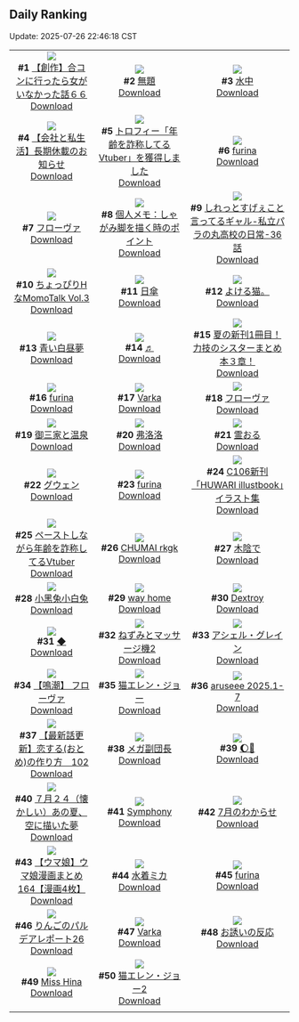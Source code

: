 ## Daily Ranking
Update: 2025-07-26 22:46:18 CST

|      |      |      |
| :----: | :----: | :----: |
| ![](https://i.pixiv.re/c/240x480/img-master/img/2025/07/25/00/00/14/133074585_p0_master1200.jpg)<br>**#1** [【創作】合コンに行ったら女がいなかった話６６](https://www.pixiv.net/artworks/133074585)<br>[Download](https://i.pixiv.re/img-original/img/2025/07/25/00/00/14/133074585_p0.png) | ![](https://i.pixiv.re/c/240x480/img-master/img/2025/07/24/00/00/04/133039690_p0_master1200.jpg)<br>**#2** [無題](https://www.pixiv.net/artworks/133039690)<br>[Download](https://i.pixiv.re/img-original/img/2025/07/24/00/00/04/133039690_p0.jpg) | ![](https://i.pixiv.re/c/240x480/img-master/img/2025/07/25/00/00/13/133074580_p0_master1200.jpg)<br>**#3** [水中](https://www.pixiv.net/artworks/133074580)<br>[Download](https://i.pixiv.re/img-original/img/2025/07/25/00/00/13/133074580_p0.jpg) |
| ![](https://i.pixiv.re/c/240x480/img-master/img/2025/07/25/12/00/06/133088242_p0_master1200.jpg)<br>**#4** [【会社と私生活】長期休載のお知らせ](https://www.pixiv.net/artworks/133088242)<br>[Download](https://i.pixiv.re/img-original/img/2025/07/25/12/00/06/133088242_p0.jpg) | ![](https://i.pixiv.re/c/240x480/img-master/img/2025/07/24/21/27/13/133068053_p0_master1200.jpg)<br>**#5** [トロフィー「年齢を詐称してるVtuber」を獲得しました](https://www.pixiv.net/artworks/133068053)<br>[Download](https://i.pixiv.re/img-original/img/2025/07/24/21/27/13/133068053_p0.jpg) | ![](https://i.pixiv.re/c/240x480/img-master/img/2025/07/24/00/17/57/133040814_p0_master1200.jpg)<br>**#6** [furina](https://www.pixiv.net/artworks/133040814)<br>[Download](https://i.pixiv.re/img-original/img/2025/07/24/00/17/57/133040814_p0.png) |
| ![](https://i.pixiv.re/c/240x480/img-master/img/2025/07/24/20/00/05/133064596_p0_master1200.jpg)<br>**#7** [フローヴァ](https://www.pixiv.net/artworks/133064596)<br>[Download](https://i.pixiv.re/img-original/img/2025/07/24/20/00/05/133064596_p0.png) | ![](https://i.pixiv.re/c/240x480/img-master/img/2025/07/24/06/00/03/133047384_p0_master1200.jpg)<br>**#8** [個人メモ：しゃがみ脚を描く時のポイント](https://www.pixiv.net/artworks/133047384)<br>[Download](https://i.pixiv.re/img-original/img/2025/07/24/06/00/03/133047384_p0.jpg) | ![](https://i.pixiv.re/c/240x480/img-master/img/2025/07/24/10/35/33/133051856_p0_master1200.jpg)<br>**#9** [しれっとすげぇこと言ってるギャル-私立パラの丸高校の日常-36話](https://www.pixiv.net/artworks/133051856)<br>[Download](https://i.pixiv.re/img-original/img/2025/07/24/10/35/33/133051856_p0.jpg) |
| ![](https://i.pixiv.re/c/240x480/img-master/img/2025/07/24/00/00/33/133039899_p0_master1200.jpg)<br>**#10** [ちょっぴりHなMomoTalk Vol.3](https://www.pixiv.net/artworks/133039899)<br>[Download](https://i.pixiv.re/img-original/img/2025/07/24/00/00/33/133039899_p0.jpg) | ![](https://i.pixiv.re/c/240x480/img-master/img/2025/07/24/21/57/25/133069272_p0_master1200.jpg)<br>**#11** [日傘](https://www.pixiv.net/artworks/133069272)<br>[Download](https://i.pixiv.re/img-original/img/2025/07/24/21/57/25/133069272_p0.jpg) | ![](https://i.pixiv.re/c/240x480/img-master/img/2025/07/24/03/00/01/133045050_p0_master1200.jpg)<br>**#12** [よける猫。](https://www.pixiv.net/artworks/133045050)<br>[Download](https://i.pixiv.re/img-original/img/2025/07/24/03/00/01/133045050_p0.jpg) |
| ![](https://i.pixiv.re/c/240x480/img-master/img/2025/07/25/00/00/07/133074518_p0_master1200.jpg)<br>**#13** [青い白昼夢](https://www.pixiv.net/artworks/133074518)<br>[Download](https://i.pixiv.re/img-original/img/2025/07/25/00/00/07/133074518_p0.png) | ![](https://i.pixiv.re/c/240x480/img-master/img/2025/07/25/00/32/53/133076233_p0_master1200.jpg)<br>**#14** [♬](https://www.pixiv.net/artworks/133076233)<br>[Download](https://i.pixiv.re/img-original/img/2025/07/25/00/32/53/133076233_p0.jpg) | ![](https://i.pixiv.re/c/240x480/img-master/img/2025/07/24/19/17/15/133063256_p0_master1200.jpg)<br>**#15** [夏の新刊1冊目！力技のシスターまとめ本３章！](https://www.pixiv.net/artworks/133063256)<br>[Download](https://i.pixiv.re/img-original/img/2025/07/24/19/17/15/133063256_p0.jpg) |
| ![](https://i.pixiv.re/c/240x480/img-master/img/2025/07/24/00/13/47/133040652_p0_master1200.jpg)<br>**#16** [furina](https://www.pixiv.net/artworks/133040652)<br>[Download](https://i.pixiv.re/img-original/img/2025/07/24/00/13/47/133040652_p0.png) | ![](https://i.pixiv.re/c/240x480/img-master/img/2025/07/24/14/19/06/133056034_p0_master1200.jpg)<br>**#17** [Varka](https://www.pixiv.net/artworks/133056034)<br>[Download](https://i.pixiv.re/img-original/img/2025/07/24/14/19/06/133056034_p0.jpg) | ![](https://i.pixiv.re/c/240x480/img-master/img/2025/07/25/00/00/14/133074592_p0_master1200.jpg)<br>**#18** [フローヴァ](https://www.pixiv.net/artworks/133074592)<br>[Download](https://i.pixiv.re/img-original/img/2025/07/25/00/00/14/133074592_p0.jpg) |
| ![](https://i.pixiv.re/c/240x480/img-master/img/2025/07/24/00/00/01/133039663_p0_master1200.jpg)<br>**#19** [御三家と温泉](https://www.pixiv.net/artworks/133039663)<br>[Download](https://i.pixiv.re/img-original/img/2025/07/24/00/00/01/133039663_p0.png) | ![](https://i.pixiv.re/c/240x480/img-master/img/2025/07/24/12/31/44/133054085_p0_master1200.jpg)<br>**#20** [弗洛洛](https://www.pixiv.net/artworks/133054085)<br>[Download](https://i.pixiv.re/img-original/img/2025/07/24/12/31/44/133054085_p0.png) | ![](https://i.pixiv.re/c/240x480/img-master/img/2025/07/24/07/09/48/133048497_p0_master1200.jpg)<br>**#21** [霊おる](https://www.pixiv.net/artworks/133048497)<br>[Download](https://i.pixiv.re/img-original/img/2025/07/24/07/09/48/133048497_p0.jpg) |
| ![](https://i.pixiv.re/c/240x480/img-master/img/2025/07/25/00/00/22/133074648_p0_master1200.jpg)<br>**#22** [グウェン](https://www.pixiv.net/artworks/133074648)<br>[Download](https://i.pixiv.re/img-original/img/2025/07/25/00/00/22/133074648_p0.jpg) | ![](https://i.pixiv.re/c/240x480/img-master/img/2025/07/24/00/20/13/133040905_p0_master1200.jpg)<br>**#23** [furina](https://www.pixiv.net/artworks/133040905)<br>[Download](https://i.pixiv.re/img-original/img/2025/07/24/00/20/13/133040905_p0.jpg) | ![](https://i.pixiv.re/c/240x480/img-master/img/2025/07/25/00/22/20/133075782_p0_master1200.jpg)<br>**#24** [C106新刊「HUWARI illustbook」イラスト集](https://www.pixiv.net/artworks/133075782)<br>[Download](https://i.pixiv.re/img-original/img/2025/07/25/00/22/20/133075782_p0.jpg) |
| ![](https://i.pixiv.re/c/240x480/img-master/img/2025/07/25/21/38/56/133104568_p0_master1200.jpg)<br>**#25** [ペーストしながら年齢を詐称してるVtuber](https://www.pixiv.net/artworks/133104568)<br>[Download](https://i.pixiv.re/img-original/img/2025/07/25/21/38/56/133104568_p0.jpg) | ![](https://i.pixiv.re/c/240x480/img-master/img/2025/07/25/21/44/19/133104739_p0_master1200.jpg)<br>**#26** [CHUMAI rkgk](https://www.pixiv.net/artworks/133104739)<br>[Download](https://i.pixiv.re/img-original/img/2025/07/25/21/44/19/133104739_p0.jpg) | ![](https://i.pixiv.re/c/240x480/img-master/img/2025/07/25/18/23/54/133096877_p0_master1200.jpg)<br>**#27** [木陰で](https://www.pixiv.net/artworks/133096877)<br>[Download](https://i.pixiv.re/img-original/img/2025/07/25/18/23/54/133096877_p0.jpg) |
| ![](https://i.pixiv.re/c/240x480/img-master/img/2025/07/24/00/31/25/133041403_p0_master1200.jpg)<br>**#28** [小黑兔小白兔](https://www.pixiv.net/artworks/133041403)<br>[Download](https://i.pixiv.re/img-original/img/2025/07/24/00/31/25/133041403_p0.jpg) | ![](https://i.pixiv.re/c/240x480/img-master/img/2025/07/25/21/37/16/133104501_p0_master1200.jpg)<br>**#29** [way home](https://www.pixiv.net/artworks/133104501)<br>[Download](https://i.pixiv.re/img-original/img/2025/07/25/21/37/16/133104501_p0.jpg) | ![](https://i.pixiv.re/c/240x480/img-master/img/2025/07/25/21/38/09/133104536_p0_master1200.jpg)<br>**#30** [Dextroy](https://www.pixiv.net/artworks/133104536)<br>[Download](https://i.pixiv.re/img-original/img/2025/07/25/21/38/09/133104536_p0.jpg) |
| ![](https://i.pixiv.re/c/240x480/img-master/img/2025/07/25/09/09/11/133085481_p0_master1200.jpg)<br>**#31** [◆](https://www.pixiv.net/artworks/133085481)<br>[Download](https://i.pixiv.re/img-original/img/2025/07/25/09/09/11/133085481_p0.jpg) | ![](https://i.pixiv.re/c/240x480/img-master/img/2025/07/25/12/05/05/133088493_p0_master1200.jpg)<br>**#32** [ねずみとマッサージ機2](https://www.pixiv.net/artworks/133088493)<br>[Download](https://i.pixiv.re/img-original/img/2025/07/25/12/05/05/133088493_p0.png) | ![](https://i.pixiv.re/c/240x480/img-master/img/2025/07/25/19/47/13/133099721_p0_master1200.jpg)<br>**#33** [アシェル・グレイン](https://www.pixiv.net/artworks/133099721)<br>[Download](https://i.pixiv.re/img-original/img/2025/07/25/19/47/13/133099721_p0.jpg) |
| ![](https://i.pixiv.re/c/240x480/img-master/img/2025/07/24/12/30/42/133054113_p0_master1200.jpg)<br>**#34** [【鳴潮】 フローヴァ](https://www.pixiv.net/artworks/133054113)<br>[Download](https://i.pixiv.re/img-original/img/2025/07/24/12/30/42/133054113_p0.png) | ![](https://i.pixiv.re/c/240x480/img-master/img/2025/07/24/00/00/02/133039672_p0_master1200.jpg)<br>**#35** [猫エレン・ジョー](https://www.pixiv.net/artworks/133039672)<br>[Download](https://i.pixiv.re/img-original/img/2025/07/24/00/00/02/133039672_p0.png) | ![](https://i.pixiv.re/c/240x480/img-master/img/2025/07/25/15/06/04/133092018_p0_master1200.jpg)<br>**#36** [aruseee 2025.1-7](https://www.pixiv.net/artworks/133092018)<br>[Download](https://i.pixiv.re/img-original/img/2025/07/25/15/06/04/133092018_p0.jpg) |
| ![](https://i.pixiv.re/c/240x480/img-master/img/2025/07/25/12/46/18/133089240_p0_master1200.jpg)<br>**#37** [【最新話更新】恋する(おとめ)の作り方　102](https://www.pixiv.net/artworks/133089240)<br>[Download](https://i.pixiv.re/img-original/img/2025/07/25/12/46/18/133089240_p0.jpg) | ![](https://i.pixiv.re/c/240x480/img-master/img/2025/07/24/21/30/16/133068207_p0_master1200.jpg)<br>**#38** [メガ副団長](https://www.pixiv.net/artworks/133068207)<br>[Download](https://i.pixiv.re/img-original/img/2025/07/24/21/30/16/133068207_p0.jpg) | ![](https://i.pixiv.re/c/240x480/img-master/img/2025/07/24/00/00/02/133039674_p0_master1200.jpg)<br>**#39** [🌔🦇](https://www.pixiv.net/artworks/133039674)<br>[Download](https://i.pixiv.re/img-original/img/2025/07/24/00/00/02/133039674_p0.jpg) |
| ![](https://i.pixiv.re/c/240x480/img-master/img/2025/07/24/19/18/03/133063269_p0_master1200.jpg)<br>**#40** [７月２４（懐かしい）あの夏、空に描いた夢](https://www.pixiv.net/artworks/133063269)<br>[Download](https://i.pixiv.re/img-original/img/2025/07/24/19/18/03/133063269_p0.jpg) | ![](https://i.pixiv.re/c/240x480/img-master/img/2025/07/25/00/30/01/133076085_p0_master1200.jpg)<br>**#41** [Symphony](https://www.pixiv.net/artworks/133076085)<br>[Download](https://i.pixiv.re/img-original/img/2025/07/25/00/30/01/133076085_p0.jpg) | ![](https://i.pixiv.re/c/240x480/img-master/img/2025/07/24/22/35/51/133071067_p0_master1200.jpg)<br>**#42** [7月のわからせ](https://www.pixiv.net/artworks/133071067)<br>[Download](https://i.pixiv.re/img-original/img/2025/07/24/22/35/51/133071067_p0.jpg) |
| ![](https://i.pixiv.re/c/240x480/img-master/img/2025/07/25/00/00/36/133074718_p0_master1200.jpg)<br>**#43** [【ウマ娘】ウマ娘漫画まとめ164【漫画4枚】](https://www.pixiv.net/artworks/133074718)<br>[Download](https://i.pixiv.re/img-original/img/2025/07/25/00/00/36/133074718_p0.jpg) | ![](https://i.pixiv.re/c/240x480/img-master/img/2025/07/25/00/00/15/133074596_p0_master1200.jpg)<br>**#44** [水着ミカ](https://www.pixiv.net/artworks/133074596)<br>[Download](https://i.pixiv.re/img-original/img/2025/07/25/00/00/15/133074596_p0.png) | ![](https://i.pixiv.re/c/240x480/img-master/img/2025/07/24/00/15/02/133040709_p0_master1200.jpg)<br>**#45** [furina](https://www.pixiv.net/artworks/133040709)<br>[Download](https://i.pixiv.re/img-original/img/2025/07/24/00/15/02/133040709_p0.png) |
| ![](https://i.pixiv.re/c/240x480/img-master/img/2025/07/24/17/34/29/133060116_p0_master1200.jpg)<br>**#46** [りんごのパルデアレポート26](https://www.pixiv.net/artworks/133060116)<br>[Download](https://i.pixiv.re/img-original/img/2025/07/24/17/34/29/133060116_p0.jpg) | ![](https://i.pixiv.re/c/240x480/img-master/img/2025/07/24/00/01/22/133040053_p0_master1200.jpg)<br>**#47** [Varka](https://www.pixiv.net/artworks/133040053)<br>[Download](https://i.pixiv.re/img-original/img/2025/07/24/00/01/22/133040053_p0.png) | ![](https://i.pixiv.re/c/240x480/img-master/img/2025/07/24/23/08/40/133072410_p0_master1200.jpg)<br>**#48** [お誘いの反応](https://www.pixiv.net/artworks/133072410)<br>[Download](https://i.pixiv.re/img-original/img/2025/07/24/23/08/40/133072410_p0.png) |
| ![](https://i.pixiv.re/c/240x480/img-master/img/2025/07/25/13/36/43/133090234_p0_master1200.jpg)<br>**#49** [Miss Hina](https://www.pixiv.net/artworks/133090234)<br>[Download](https://i.pixiv.re/img-original/img/2025/07/25/13/36/43/133090234_p0.jpg) | ![](https://i.pixiv.re/c/240x480/img-master/img/2025/07/25/00/00/03/133074483_p0_master1200.jpg)<br>**#50** [猫エレン・ジョー2](https://www.pixiv.net/artworks/133074483)<br>[Download](https://i.pixiv.re/img-original/img/2025/07/25/00/00/03/133074483_p0.png) |
|      |
